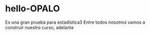 # hello-OPALO
Es una gran prueba para estadística3
Entre todos nosotros vamos a construir nuestro curso, adelante
